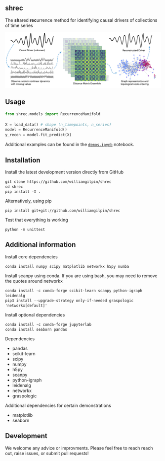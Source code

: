 ## shrec

The **sh**ared **rec**urrence method for identifying causal drivers of collections of time series 

![A diagram of the algorithm](resources/fig_github.png)

## Usage

```python
from shrec.models import RecurrenceManifold

X = load_data() # shape (n_timepoints, n_series)
model = RecurrenceManifold()
y_recon = model.fit_predict(X)
```

Additional examples can be found in the [`demos.ipynb`](demos.ipynb) notebook.


## Installation

Install the latest development version directly from GitHub

	git clone https://github.com/williamgilpin/shrec
	cd shrec
	pip install -I . 

Alternatively, using pip

	pip install git+git://github.com/williamgilpin/shrec

Test that everything is working

    python -m unittest
    
## Additional information

Install core dependencies

	conda install numpy scipy matplotlib networkx h5py numba

Install scanpy using conda. If you are using bash, you may need to remove the quotes around networkx

	conda install -c conda-forge scikit-learn scanpy python-igraph leidenalg 
	pip3 install --upgrade-strategy only-if-needed graspologic 'networkx[default]'

Install optional dependencies

	conda install -c conda-forge jupyterlab
	conda install seaborn pandas 

Dependencies
+ pandas
+ scikit-learn
+ scipy
+ numpy
+ h5py
+ scanpy
+ python-igraph
+ leidenalg
+ networkx
+ graspologic

Additional dependencies for certain demonstrations
+ matplotlib 
+ seaborn


## Development

We welcome any advice or improvments. Please feel free to reach reach out, raise issues, or submit pull requests!


